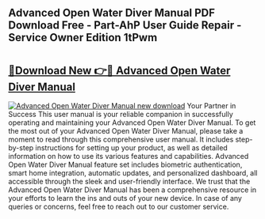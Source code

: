 ## Advanced Open Water Diver Manual PDF Download Free - Part-AhP User Guide Repair - Service Owner Edition 1tPwm

# <h2><a href="http://bc39121.oget.top/?id=Advanced+Open+Water+Diver+Manual">🔗Download New 👉🔴 Advanced Open Water Diver Manual</a></h2>

[![Advanced Open Water Diver Manual new download](https://i.imgur.com/5g1atiW.png)](http://bc39121.oget.top/?id=Advanced+Open+Water+Diver+Manual)
Your Partner in Success This user manual is your reliable companion in successfully operating and maintaining your Advanced Open Water Diver Manual. To get the most out of your Advanced Open Water Diver Manual, please take a moment to read through this comprehensive user manual. It includes step-by-step instructions for setting up your product, as well as detailed information on how to use its various features and capabilities. Advanced Open Water Diver Manual feature set includes biometric authentication, smart home integration, automatic updates, and personalized dashboard, all accessible through the sleek and user-friendly interface. We trust that the Advanced Open Water Diver Manual has been a comprehensive resource in your efforts to learn the ins and outs of your new device. In case of any queries or concerns, feel free to reach out to our customer service.
